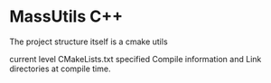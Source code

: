 # MassUtils C++
The project structure itself is a cmake utils

current level CMakeLists.txt specified Compile information and Link directories at compile time.